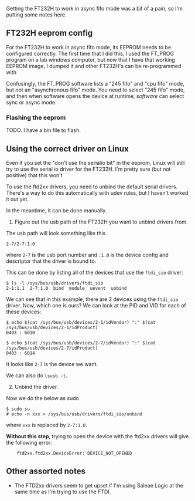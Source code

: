 Getting the FT232H to work in async fifo mode was a bit of a pain, so I'm putting some notes here.

## FT232H eeprom config

For the FT232H to work in async fifo mode, its EEPROM needs to be configured correctly. The first time that I did this, I used the FT_PROG program on a lab windows computer, but now that I have that working EEPROM image, I dumped it and other FT232H's can be re-programmed with

Confusingly, the FT_PROG software lists a "245 fifo" and "cpu fifo" mode, but not an "asynchronous fifo" mode. You need to select "245 fifo" mode, and then when software opens the device at runtime, *software* can select sync or async mode.

### Flashing the eeprom

TODO. I have a bin file to flash.

## Using the correct driver on Linux

Even if you set the "don't use the serialio bit" in the eeprom, Linux will still try to use the serial io driver for the FT232H. I'm pretty sure (but not positive) that this won't

To use the ftd2xx drivers, you need to unbind the default serial drivers. There's a way to do this automatically with udev rules, but I haven't worked it out yet.

In the meantime, it can be done manually.

1. Figure out the usb path of the FT232H you want to unbind drivers from.

The usb path will look something like this.

```
2-7/2-7:1.0
```

where `2-7` is the usb port number and `:1.0` is the device config and descriptor that the driver is bound to.

This can be done by listing all of the devices that use the `ftdi_sio` driver:

```
$ ls -l /sys/bus/usb/drivers/ftdi_sio
2-1:1.1  2-7:1.0  bind  module  uevent  unbind
```

We can see that in this example, there are 2 devices using the `ftdi_sio` driver. Now, which one is ours? We can look at the PID and VID for each of these devices:

```
$ echo $(cat /sys/bus/usb/devices/2-1/idVendor) ":" $(cat /sys/bus/usb/devices/2-1/idProduct)
0403 : 6010

$ echo $(cat /sys/bus/usb/devices/2-7/idVendor) ":" $(cat /sys/bus/usb/devices/2-7/idProduct)
0403 : 6014
```

It looks like `2-7` is the device we want.

We can also do `lsusb -t`.

2. Unbind the driver.

Now we do the below as sudo

```
$ sudo su
# echo -n xxx > /sys/bus/usb/drivers/ftdi_sio/unbind
```

where `xxx` is replaced by `2-7:1.0`.

**Without this step**, trying to open the device with the ftd2xx drivers will give the following error:

```
    ftd2xx.ftd2xx.DeviceError: DEVICE_NOT_OPENED
```

## Other assorted notes

 * The FTD2xx drivers seem to get upset if I'm using Saleae Logic at the same time as I'm trying to use the FTDI.